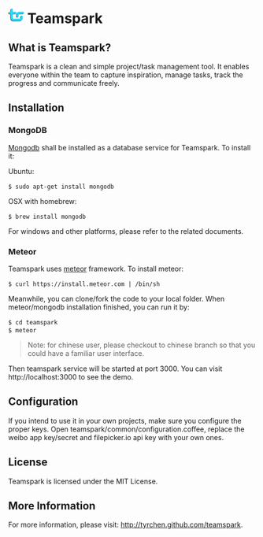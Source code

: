 ![Teamspark](/public/favicon.png) Teamspark
=========

## What is Teamspark?

Teamspark is a clean and simple project/task management tool. It enables everyone within the team to capture inspiration, manage tasks, track the progress and communicate freely.

## Installation

### MongoDB

[Mongodb](http://www.mongodb.org/) shall be installed as a database service for Teamspark. To install it:

Ubuntu:
```
$ sudo apt-get install mongodb
```

OSX with homebrew:
```
$ brew install mongodb
```

For windows and other platforms, please refer to the related documents.

### Meteor

Teamspark uses [meteor](http://meteor.com) framework. To install meteor:

```
$ curl https://install.meteor.com | /bin/sh
```

Meanwhile, you can clone/fork the code to your local folder. When meteor/mongodb installation finished, you can run it by:
```
$ cd teamspark
$ meteor
```

> Note: for chinese user, please checkout to chinese branch so that you could have a familiar user interface.

Then teamspark service will be started at port 3000. You can visit http://localhost:3000 to see the demo.

## Configuration

If you intend to use it in your own projects, make sure you configure the proper keys. Open teamspark/common/configuration.coffee, replace the weibo app key/secret and filepicker.io api key with your own ones.

## License

Teamspark is licensed under the MIT License.

## More Information

For more information, please visit: http://tyrchen.github.com/teamspark.
